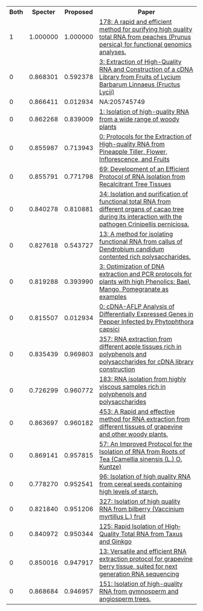 <html><table><tr>
<th>Both</th>
<th>Specter</th>
<th>Proposed</th>
<th>Paper</th>
</tr>
<tr>
<td>1</td>
<td>1.000000</td>
<td>1.000000</td>
<td><a href="https://www.semanticscholar.org/paper/5371364b3b8f435629a6cd618ea68e71d001ecb6">178: A rapid and efficient method for purifying high quality total RNA from peaches (Prunus persica) for functional genomics analyses.</a></td>
</tr>
<tr>
<td>0</td>
<td>0.868301</td>
<td>0.592378</td>
<td><a href="https://www.semanticscholar.org/paper/442f01dac8ac327a9c23d2fc7679cf9cbafd8588">3: Extraction of High-Quality RNA and Construction of a cDNA Library from Fruits of Lycium Barbarum Linnaeus (Fructus Lycii)</a></td>
</tr>
<tr>
<td>0</td>
<td>0.866411</td>
<td>0.012934</td>
<td>NA:205745749</td>
</tr>
<tr>
<td>0</td>
<td>0.862268</td>
<td>0.839009</td>
<td><a href="https://www.semanticscholar.org/paper/4fb94f2aadfecde519728d0f76c29d09923f9e01">1: Isolation of high-quality RNA from a wide range of woody plants</a></td>
</tr>
<tr>
<td>0</td>
<td>0.855987</td>
<td>0.713943</td>
<td><a href="https://www.semanticscholar.org/paper/06fba2f43bf7bcd54f61af88e669fb485043d1ea">0: Protocols for the Extraction of High-quality RNA from Pineapple Tiller, Flower, Inflorescence, and Fruits</a></td>
</tr>
<tr>
<td>0</td>
<td>0.855791</td>
<td>0.771798</td>
<td><a href="https://www.semanticscholar.org/paper/9030b33acc68155b39d4caacd26fb45b9a904874">69: Development of an Efficient Protocol of RNA Isolation from Recalcitrant Tree Tissues</a></td>
</tr>
<tr>
<td>0</td>
<td>0.840278</td>
<td>0.810881</td>
<td><a href="https://www.semanticscholar.org/paper/74d48973c6818341fa3e4aa988c532dda50161f3">34: Isolation and purification of functional total RNA from different organs of cacao tree during its interaction with the pathogen Crinipellis perniciosa.</a></td>
</tr>
<tr>
<td>0</td>
<td>0.827618</td>
<td>0.543727</td>
<td><a href="https://www.semanticscholar.org/paper/99487ab59bdf04d9516054b45eed450230c86c3b">13: A method for isolating functional RNA from callus of Dendrobium candidum contented rich polysaccharides.</a></td>
</tr>
<tr>
<td>0</td>
<td>0.819288</td>
<td>0.393990</td>
<td><a href="https://www.semanticscholar.org/paper/a5a73dcc7b14f9257954582595736c520ab5707f">3: Optimization of DNA extraction and PCR protocols for plants with high Phenolics: Bael, Mango, Pomegranate as examples</a></td>
</tr>
<tr>
<td>0</td>
<td>0.815507</td>
<td>0.012934</td>
<td><a href="https://www.semanticscholar.org/paper/8c69322c3e7277d79cb2ffde05e5d7e7fd167896">0: cDNA-AFLP Analysis of Differentially Expressed Genes in Pepper Infected by Phytophthora capsici</a></td>
</tr>
<tr>
<td>0</td>
<td>0.835439</td>
<td>0.969803</td>
<td><a href="https://www.semanticscholar.org/paper/fab321dac119ab9068207998a216969146573b88">357: RNA extraction from different apple tissues rich in polyphenols and polysaccharides for cDNA library construction</a></td>
</tr>
<tr>
<td>0</td>
<td>0.726299</td>
<td>0.960772</td>
<td><a href="https://www.semanticscholar.org/paper/7846d6cd1f7cdc08baa131e4bd99e600533644d2">183: RNA isolation from highly viscous samples rich in polyphenols and polysaccharides</a></td>
</tr>
<tr>
<td>0</td>
<td>0.863697</td>
<td>0.960182</td>
<td><a href="https://www.semanticscholar.org/paper/25ef92f7705c40ea833267fa8779b0015f8b08d9">453: A Rapid and effective method for RNA extraction from different tissues of grapevine and other woody plants.</a></td>
</tr>
<tr>
<td>0</td>
<td>0.869141</td>
<td>0.957815</td>
<td><a href="https://www.semanticscholar.org/paper/723def5d997826240ffc2992e93b8a8fceced128">57: An Improved Protocol for the Isolation of RNA from Roots of Tea (Camellia sinensis (L.) O. Kuntze)</a></td>
</tr>
<tr>
<td>0</td>
<td>0.778270</td>
<td>0.952541</td>
<td><a href="https://www.semanticscholar.org/paper/84bb8f51f78bd97bd53f10a0f95873bb058bac7e">96: Isolation of high quality RNA from cereal seeds containing high levels of starch.</a></td>
</tr>
<tr>
<td>0</td>
<td>0.821840</td>
<td>0.951206</td>
<td><a href="https://www.semanticscholar.org/paper/201a905e558550abd18bf1d7e63153de7d0f705a">327: Isolation of high quality RNA from bilberry (Vaccinium myrtillus L.) fruit</a></td>
</tr>
<tr>
<td>0</td>
<td>0.840972</td>
<td>0.950344</td>
<td><a href="https://www.semanticscholar.org/paper/7f3208573f102d1ec23b4f402ff4aa7220578859">125: Rapid Isolation of High‐Quality Total RNA from Taxus and Ginkgo</a></td>
</tr>
<tr>
<td>0</td>
<td>0.850016</td>
<td>0.947917</td>
<td><a href="https://www.semanticscholar.org/paper/ebb81fcc1e2bbc7d525fa568e3ae70ddfa660f06">13: Versatile and efficient RNA extraction protocol for grapevine berry tissue, suited for next generation RNA sequencing</a></td>
</tr>
<tr>
<td>0</td>
<td>0.868684</td>
<td>0.946957</td>
<td><a href="https://www.semanticscholar.org/paper/d07fcd2472fd469933b6e27f950bfc12cb98ab35">151: Isolation of high-quality RNA from gymnosperm and angiosperm trees.</a></td>
</tr>
</table></html>
